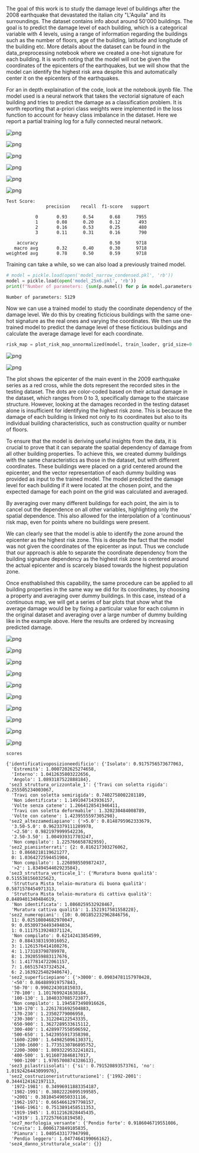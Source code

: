 The goal of this work is to study the damage level of buildings after the 2008 earthquake that devastated the italian city "L'Aquila" and its surroundings. The dataset contains info about around 50'000 buildings. The goal is to predict the damage level of each building, which is a categorical variable with 4 levels, using a range of information regarding the buildings such as the number of floors, age of the building, latitude and longitude of the building etc. 
More details about the dataset can be found in the data_preprocessing notebook where we created a one-hot signature for each building. It is worth noting that the model will not be given the coordinates of the epicenters of the earthquakes, but we will show that the model can identify the highest risk area despite this and automatically center it on the epicenters of the earthquakes.

For an in depth explaination of the code, look at the notebook.ipynb file. 
The model used is a neural network that takes the vectorial signature of each building and tries to predict the damage as a classification problem. It is worth reporting that a-priori class weights were implemented in the loss function to account for heavy class imbalance in the dataset.
Here we report a partial training log for a fully connected neural network.

    
![png](notebook_files/notebook_22_0.png)
    



    
![png](notebook_files/notebook_22_1.png)
    



    
![png](notebook_files/notebook_22_2.png)
    



    
![png](notebook_files/notebook_22_3.png)
    



    
![png](notebook_files/notebook_22_4.png)
    



    
![png](notebook_files/notebook_22_5.png)
    

    Test Score:
                   precision    recall  f1-score   support
    
               0       0.93      0.54      0.68      7955
               1       0.08      0.20      0.12       493
               2       0.16      0.53      0.25       480
               3       0.11      0.31      0.16       790
    
        accuracy                           0.50      9718
       macro avg       0.32      0.40      0.30      9718
    weighted avg       0.78      0.50      0.59      9718
     
    

    
    



Training can take a while, so we can also load a previously trained model.


```python
# model = pickle.load(open('model_narrow_condensed.pkl', 'rb')) 
model = pickle.load(open('model_25x6.pkl', 'rb'))
print(f"Number of parameters: {sum(p.numel() for p in model.parameters() if p.requires_grad)}")
```

    Number of parameters: 5129
    

Now we can use a trained model to study the coordinate dependency of the damage level. We do this by creating ficticious buildings with the same one-hot signature as the real ones and varying the coordinates. We then use the trained model to predict the damage level of these ficticious buildings and calculate the average damage level for each coordinate.


```python
risk_map = plot_risk_map_unnormalized(model, train_loader, grid_size=0.01)
```


    
![png](notebook_files/notebook_27_0.png)
    



    
![png](notebook_files/notebook_27_1.png)
    


The plot shows the epicenter of the main event in the 2009 earthquake series as a red cross, while the dots represent the recorded sites in the testing dataset. The dots are color-coded based on their actual damage in the dataset, which ranges from 0 to 3, specifically damage to the staircase structure. However, looking at the damages recorded in the testing dataset alone is insufficient for identifying the highest risk zone. This is because the damage of each building is linked not only to its coordinates but also to its individual building characteristics, such as construction quality or number of floors.

To ensure that the model is deriving useful insights from the data, it is crucial to prove that it can separate the spatial dependency of damage from all other building properties. To achieve this, we created dummy buildings with the same characteristics as those in the dataset, but with different coordinates. These buildings were placed on a grid centered around the epicenter, and the vector representation of each dummy building was provided as input to the trained model. The model predicted the damage level for each building if it were located at the chosen point, and the expected damage for each point on the grid was calculated and averaged.

By averaging over many different buildings for each point, the aim is to cancel out the dependence on all other variables, highlighting only the spatial dependence. This also allowed for the interpolation of a 'continuous' risk map, even for points where no buildings were present.

We can clearly see that the model is able to identify the zone around the epicenter as the highest risk zone. This is despite the fact that the model was not given the coordinates of the epicenter as input. Thus we conclude that our approach is able to separate the coordinate dependency from the building signature dependency as the highest risk zone is centered around the actual epicenter and is scarcely biased towards the highest population zone.

Once ensthablished this capability, the same procedure can be applied to all building properties in the same way we did for its coordinates, by choosing a property and averaging over dummy buildings. In this case, instead of a continuous map, we will get a series of bar plots that show what the average damage would be by fixing a particular value for each column in the original dataset and averaging over a large number of dummy building like in the example above. Here the results are ordered by increasing predicted damage.



    
![png](notebook_files/notebook_32_0.png)
    



    
![png](notebook_files/notebook_32_1.png)
    



    
![png](notebook_files/notebook_32_2.png)
    



    
![png](notebook_files/notebook_32_3.png)
    



    
![png](notebook_files/notebook_32_4.png)
    



    
![png](notebook_files/notebook_32_5.png)
    



    
![png](notebook_files/notebook_32_6.png)
    



    
![png](notebook_files/notebook_32_7.png)
    



    
![png](notebook_files/notebook_32_8.png)
    



    
![png](notebook_files/notebook_32_9.png)
    



    



```python
scores
```




    {'identificativoposizioneedificio': {'Isolato': 0.9175756573677063,
      'Estremità': 1.0007202625274658,
      'Interno': 1.0412635803222656,
      'Angolo': 1.0893187522888184},
     'sez3_struttura_orizzontale_1': {'Travi con soletta rigida': 0.255505234003067,
      'Travi con soletta semirigida': 0.7402758002281189,
      'Non identificata': 1.1491047143936157,
      'Volte senza catene': 1.2664128541946411,
      'Travi con soletta deformabile': 1.320230484008789,
      'Volte con catene': 1.4239555597305298},
     'sez2_altezzamediapiano': {'>5.0': 0.8148795962333679,
      '3.50-5.0': 0.9623379111289978,
      '<2.50': 0.9821979999542236,
      '2.50-3.50': 1.004939317703247,
      'Non compilato': 1.225766658782959},
     'sez2_pianiinterrati': {2: 0.816217303276062,
      1: 0.8660218119621277,
      0: 1.0364272594451904,
      'Non compilato': 1.2268985509872437,
      '>2': 1.8349454402923584},
     'sez3_struttura_verticale_1': {'Muratura buona qualità': 0.5155381560325623,
      'Struttura Mista telaio-muratura di buona qualità': 0.5871578454971313,
      'Struttura Mista telaio-muratura di cattiva qualità': 0.8489401340484619,
      'Non identificata': 1.0860259532928467,
      'Muratura cattiva qualità': 1.1521917581558228},
     'sez2_numeropiani': {10: 0.001852232962846756,
      11: 0.02510804682970047,
      9: 0.05309734493494034,
      1: 0.11175139248371124,
      'Non compilato': 0.62142413854599,
      2: 0.8843383193016052,
      3: 1.1261576414108276,
      4: 1.173183798789978,
      8: 1.3920559883117676,
      5: 1.4177814722061157,
      7: 1.665157437324524,
      6: 2.1639225482940674},
     'sez2_superficiepiano': {'>3000': 0.09034781157970428,
      '<50': 0.864889919757843,
      '50-70': 0.990224301815033,
      '70-100': 1.1017699241638184,
      '100-130': 1.1040337085723877,
      'Non compilato': 1.1945873498916626,
      '130-170': 1.2261781692504883,
      '170-230': 1.23502779006958,
      '230-300': 1.312204122543335,
      '650-900': 1.3627289533615112,
      '300-400': 1.4289977550506592,
      '500-650': 1.5423955917358398,
      '1600-2200': 1.649825096130371,
      '1200-1600': 1.7735130786895752,
      '2200-3000': 1.8093229532241821,
      '400-500': 1.9116073846817017,
      '900-1200': 1.9705700874328613},
     'sez3_pilastriisolati': {'si': 0.791520893573761, 'no': 1.0192426443099976},
     'sez2_costruzioneristrutturazione1': {'1992-2001': 0.3444124162197113,
      '1972-1981': 0.34996911883354187,
      '1982-1991': 0.38022226095199585,
      '>2001': 0.38104549050331116,
      '1962-1971': 0.6654661297798157,
      '1946-1961': 0.7513891458511353,
      '1919-1945': 1.0112162828445435,
      '<1919': 1.172257661819458},
     'sez7_morfologia_versante': {'Pendio forte': 0.9186046719551086,
      'Cresta': 1.0006173849105835,
      'Pianura': 1.0405433177947998,
      'Pendio leggero': 1.0477464199066162},
     'sez4_danno_strutturale_scale': {}}




